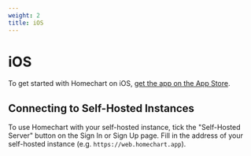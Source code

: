 ```yaml
---
weight: 2
title: iOS
---
```


# iOS

To get started with Homechart on iOS, [get the app on the App Store](https://apps.apple.com/us/app/homechart/id1581995943).

## Connecting to Self-Hosted Instances

To use Homechart with your self-hosted instance, tick the "Self-Hosted Server" button on the Sign In or Sign Up page.  Fill in the address of your self-hosted instance (e.g. `https://web.homechart.app`).
